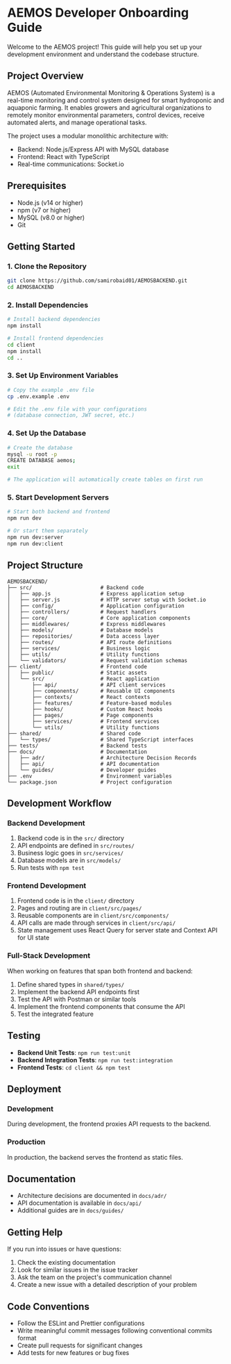# AEMOS Developer Onboarding Guide

Welcome to the AEMOS project! This guide will help you set up your development environment and understand the codebase structure.

## Project Overview

AEMOS (Automated Environmental Monitoring & Operations System) is a real-time monitoring and control system designed for smart hydroponic and aquaponic farming. It enables growers and agricultural organizations to remotely monitor environmental parameters, control devices, receive automated alerts, and manage operational tasks.

The project uses a modular monolithic architecture with:
- Backend: Node.js/Express API with MySQL database
- Frontend: React with TypeScript
- Real-time communications: Socket.io

## Prerequisites

- Node.js (v14 or higher)
- npm (v7 or higher)
- MySQL (v8.0 or higher)
- Git

## Getting Started

### 1. Clone the Repository

```bash
git clone https://github.com/samirobaid01/AEMOSBACKEND.git
cd AEMOSBACKEND
```

### 2. Install Dependencies

```bash
# Install backend dependencies
npm install

# Install frontend dependencies
cd client
npm install
cd ..
```

### 3. Set Up Environment Variables

```bash
# Copy the example .env file
cp .env.example .env

# Edit the .env file with your configurations
# (database connection, JWT secret, etc.)
```

### 4. Set Up the Database

```bash
# Create the database
mysql -u root -p
CREATE DATABASE aemos;
exit

# The application will automatically create tables on first run
```

### 5. Start Development Servers

```bash
# Start both backend and frontend
npm run dev

# Or start them separately
npm run dev:server
npm run dev:client
```

## Project Structure

```
AEMOSBACKEND/
├── src/                      # Backend code
│   ├── app.js                # Express application setup
│   ├── server.js             # HTTP server setup with Socket.io
│   ├── config/               # Application configuration
│   ├── controllers/          # Request handlers
│   ├── core/                 # Core application components
│   ├── middlewares/          # Express middlewares
│   ├── models/               # Database models
│   ├── repositories/         # Data access layer
│   ├── routes/               # API route definitions
│   ├── services/             # Business logic
│   ├── utils/                # Utility functions
│   └── validators/           # Request validation schemas
├── client/                   # Frontend code
│   ├── public/               # Static assets
│   └── src/                  # React application
│       ├── api/              # API client services
│       ├── components/       # Reusable UI components
│       ├── contexts/         # React contexts
│       ├── features/         # Feature-based modules
│       ├── hooks/            # Custom React hooks
│       ├── pages/            # Page components
│       ├── services/         # Frontend services
│       └── utils/            # Utility functions
├── shared/                   # Shared code
│   └── types/                # Shared TypeScript interfaces
├── tests/                    # Backend tests
├── docs/                     # Documentation
│   ├── adr/                  # Architecture Decision Records
│   ├── api/                  # API documentation
│   └── guides/               # Developer guides
├── .env                      # Environment variables
└── package.json              # Project configuration
```

## Development Workflow

### Backend Development

1. Backend code is in the `src/` directory
2. API endpoints are defined in `src/routes/`
3. Business logic goes in `src/services/`
4. Database models are in `src/models/`
5. Run tests with `npm test`

### Frontend Development

1. Frontend code is in the `client/` directory
2. Pages and routing are in `client/src/pages/`
3. Reusable components are in `client/src/components/`
4. API calls are made through services in `client/src/api/`
5. State management uses React Query for server state and Context API for UI state

### Full-Stack Development

When working on features that span both frontend and backend:

1. Define shared types in `shared/types/`
2. Implement the backend API endpoints first
3. Test the API with Postman or similar tools
4. Implement the frontend components that consume the API
5. Test the integrated feature

## Testing

- **Backend Unit Tests**: `npm run test:unit`
- **Backend Integration Tests**: `npm run test:integration`
- **Frontend Tests**: `cd client && npm test`

## Deployment

### Development

During development, the frontend proxies API requests to the backend.

### Production

In production, the backend serves the frontend as static files.

## Documentation

- Architecture decisions are documented in `docs/adr/`
- API documentation is available in `docs/api/`
- Additional guides are in `docs/guides/`

## Getting Help

If you run into issues or have questions:

1. Check the existing documentation
2. Look for similar issues in the issue tracker
3. Ask the team on the project's communication channel
4. Create a new issue with a detailed description of your problem

## Code Conventions

- Follow the ESLint and Prettier configurations
- Write meaningful commit messages following conventional commits format
- Create pull requests for significant changes
- Add tests for new features or bug fixes 